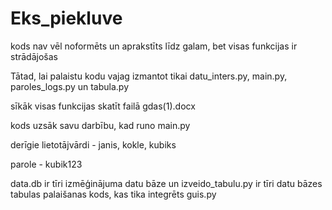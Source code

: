 # Eks_piekluve

kods nav vēl noformēts un aprakstīts līdz galam, bet visas funkcijas ir strādājošas

Tātad, lai palaistu kodu vajag izmantot tikai datu_inters.py, main.py, paroles_logs.py un tabula.py

sīkāk visas funkcijas skatīt failā gdas(1).docx

kods uzsāk savu darbību, kad runo main.py

derīgie lietotājvārdi - janis, kokle, kubiks

parole - kubik123

data.db ir tīri izmēģinājuma datu bāze un izveido_tabulu.py ir tīri datu bāzes tabulas palaišanas kods, kas tika integrēts guis.py

